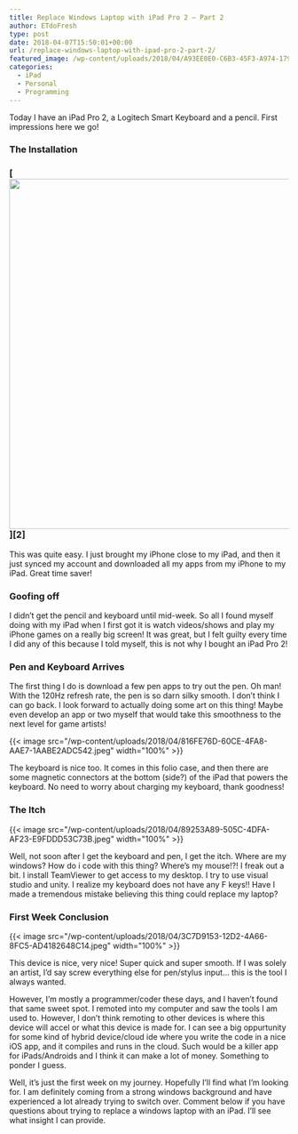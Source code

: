 ```yaml
---
title: Replace Windows Laptop with iPad Pro 2 – Part 2
author: ETdoFresh
type: post
date: 2018-04-07T15:50:01+00:00
url: /replace-windows-laptop-with-ipad-pro-2-part-2/
featured_image: /wp-content/uploads/2018/04/A93EE0E0-C6B3-45F3-A974-179FD4D63B80-1024x768.jpeg
categories:
  - iPad
  - Personal
  - Programming
---
```


Today I have an iPad Pro 2, a Logitech Smart Keyboard and a pencil. First impressions here we go!

### The Installation

### [<img class="aligncenter size-large wp-image-1068" src="https://www.etdofresh.com/wp-content/uploads/2018/04/C7A000A3-DD8F-410B-B08F-757787D70BC5-1024x768.jpeg" alt="" width="840" height="630" srcset="http://localhost/wp-content/uploads/2018/04/C7A000A3-DD8F-410B-B08F-757787D70BC5-1024x768.jpeg 1024w, http://localhost/wp-content/uploads/2018/04/C7A000A3-DD8F-410B-B08F-757787D70BC5-300x225.jpeg 300w, http://localhost/wp-content/uploads/2018/04/C7A000A3-DD8F-410B-B08F-757787D70BC5-768x576.jpeg 768w, http://localhost/wp-content/uploads/2018/04/C7A000A3-DD8F-410B-B08F-757787D70BC5-1200x900.jpeg 1200w" sizes="(max-width: 840px) 100vw, 840px" />][2]

This was quite easy. I just brought my iPhone close to my iPad, and then it just synced my account and downloaded all my apps from my iPhone to my iPad. Great time saver!

### Goofing off

I didn’t get the pencil and keyboard until mid-week. So all I found myself doing with my iPad when I first got it is watch videos/shows and play my iPhone games on a really big screen! It was great, but I felt guilty every time I did any of this because I told myself, this is not why I bought an iPad Pro 2!

### Pen and Keyboard Arrives

The first thing I do is download a few pen apps to try out the pen. Oh man! With the 120Hz refresh rate, the pen is so darn silky smooth. I don’t think I can go back. I look forward to actually doing some art on this thing! Maybe even develop an app or two myself that would take this smoothness to the next level for game artists!

{{< image src="/wp-content/uploads/2018/04/816FE76D-60CE-4FA8-AAE7-1AABE2ADC542.jpeg" width="100%" >}}

The keyboard is nice too. It comes in this folio case, and then there are some magnetic connectors at the bottom (side?) of the iPad that powers the keyboard. No need to worry about charging my keyboard, thank goodness!

### The Itch

{{< image src="/wp-content/uploads/2018/04/89253A89-505C-4DFA-AF23-E9FDDD53C73B.jpeg" width="100%" >}}

Well, not soon after I get the keyboard and pen, I get the itch. Where are my windows? How do i code with this thing? Where’s my mouse!?! I freak out a bit. I install TeamViewer to get access to my desktop. I try to use visual studio and unity. I realize my keyboard does not have any F keys!! Have I made a tremendous mistake believing this thing could replace my laptop?

### First Week Conclusion

{{< image src="/wp-content/uploads/2018/04/3C7D9153-12D2-4A66-8FC5-AD4182648C14.jpeg" width="100%" >}}

This device is nice, very nice! Super quick and super smooth. If I was solely an artist, I’d say screw everything else for pen/stylus input&#8230; this is the tool I always wanted.

However, I’m mostly a programmer/coder these days, and I haven’t found that same sweet spot. I remoted into my computer and saw the tools I am used to. However, I don’t think remoting to other devices is where this device will accel or what this device is made for. I can see a big oppurtunity for some kind of hybrid device/cloud ide where you write the code in a nice iOS app, and it compiles and runs in the cloud. Such would be a killer app for iPads/Androids and I think it can make a lot of money. Something to ponder I guess.

Well, it’s just the first week on my journey. Hopefully I’ll find what I’m looking for. I am definitely coming from a strong windows background and have experienced a lot already trying to switch over. Comment below if you have questions about trying to replace a windows laptop with an iPad. I’ll see what insight I can provide.
